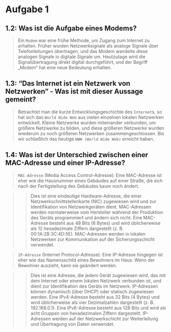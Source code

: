 # Aufgabe 1

## 1.2: Was ist die Aufgabe eines Modems?

>Ein `Modem` war eine frühe Methode, um Zugang zum Internet zu erhalten. Früher wurden Netzwerksignale als analoge Signale über Telefonleitungen übertragen, und das Modem wandelte diese analogen Signale in digitale Signale um. Heutzutage wird die Signalübertragung direkt digital durchgeführt, und der Begriff „Modem“ hat eine neue Bedeutung erhalten.

## 1.3: “Das Internet ist ein Netzwerk von Netzwerken” - Was ist mit dieser Aussage gemeint?

>Betrachtet man die kurze Entwicklungsgeschichte des ``Internet``s, so hat sich das ``World Wide Web`` aus vielen einzelnen lokalen Netzwerken entwickelt. Kleine Netzwerke wurden miteinander verbunden, um größere Netzwerke zu bilden, und diese größeren Netzwerke wurden wiederum zu noch größeren Netzwerken zusammengeschlossen. Bis wir schließlich das heutige ``WWW (World Wide Web)`` erreicht haben.

## 1.4: Was ist der Unterschied zwischen einer MAC-Adresse und einer IP-Adresse?

>``MAC-Adresse`` (Media Access Control-Adresse): Eine MAC-Adresse ist eher wie die Hausnummer eines Gebäudes auf einer Straße, die sich nach der Fertigstellung des Gebäudes kaum noch ändert.

>>Dies ist eine eindeutige Hardware-Adresse, die einer Netzwerkschnittstellenkarte (NIC) zugewiesen wird und zur Identifikation von Netzwerkgeräten dient. MAC-Adressen werden normalerweise vom Hersteller während der Produktion des Geräts programmiert und ändern sich nicht. Eine MAC-Adresse besteht aus 48 Bits (6 Bytes) und wird üblicherweise als 12 hexadezimale Ziffern dargestellt (z. B. 00:1A:2B:3C:4D:5E). MAC-Adressen werden in lokalen Netzwerken zur Kommunikation auf der Sicherungsschicht verwendet.

>``IP-Adresse`` (Internet Protocol-Adresse): Eine IP-Adresse hingegen ist eher wie das Namensschild eines Bewohners im Haus: Wenn der Bewohner auszieht, kann sie geändert werden.

>>Dies ist eine Adresse, die jedem Gerät zugewiesen wird, das mit dem Internet oder einem lokalen Netzwerk verbunden ist, und dient zur Identifikation des Geräts im Netzwerk. IP-Adressen können dynamisch (über DHCP) oder statisch zugewiesen werden. Eine IPv4-Adresse besteht aus 32 Bits (4 Bytes) und wird üblicherweise als vier Dezimalzahlen dargestellt (z. B. 192.168.0.1). Eine IPv6-Adresse besteht aus 128 Bits und wird als acht Gruppen von hexadezimalen Ziffern dargestellt. IP-Adressen werden auf der Netzwerkschicht zur Weiterleitung und Übertragung von Daten verwendet.